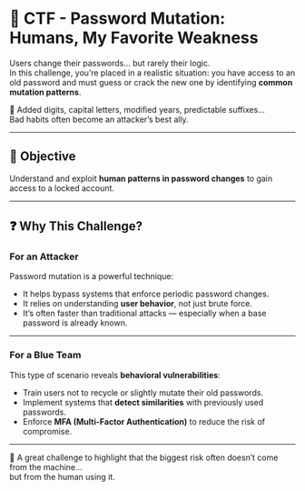 # 🔁 CTF - Password Mutation: Humans, My Favorite Weakness

Users change their passwords... but rarely their logic.  
In this challenge, you’re placed in a realistic situation: you have access to an old password and must guess or crack the new one by identifying **common mutation patterns**.

🔐 Added digits, capital letters, modified years, predictable suffixes...  
Bad habits often become an attacker’s best ally.

---

## 🧠 Objective

Understand and exploit **human patterns in password changes** to gain access to a locked account.

---

## ❓ Why This Challenge?

### For an Attacker

Password mutation is a powerful technique:
- It helps bypass systems that enforce periodic password changes.
- It relies on understanding **user behavior**, not just brute force.
- It’s often faster than traditional attacks — especially when a base password is already known.

---

### For a Blue Team

This type of scenario reveals **behavioral vulnerabilities**:
- Train users not to recycle or slightly mutate their old passwords.
- Implement systems that **detect similarities** with previously used passwords.
- Enforce **MFA (Multi-Factor Authentication)** to reduce the risk of compromise.

---

🎯 A great challenge to highlight that the biggest risk often doesn’t come from the machine…  
but from the human using it.
